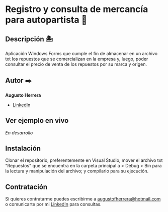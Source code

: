 #  Registro y consulta de mercancía para autopartista 🚗

## Descripción 🏝

Aplicación Windows Forms que cumple el fin de almacenar en un archivo txt los repuestos que se comercializan en la empresa y, luego, poder consultar el precio de venta de los repuestos por su marca y origen.

## Autor ✒️
**Augusto Herrera**

* [LinkedIn](https://www.linkedin.com/in/herreraaugusto/)

## Ver ejemplo en vivo 
_En desarrollo_

## Instalación 
Clonar el repositorio, preferentemente en Visual Studio, mover el archivo txt "Repuestos" que se encuentra en la carpeta principal a > Debug > Bin para la lectura y manipulación del archivo; y compilarlo para su ejecución.
  
## Contratación
Si quieres contratarme puedes escribirme a augustofherrera@hotmail.com o comunicarte por mi [LinkedIn](https://www.linkedin.com/in/herreraaugusto/) para consultas.
